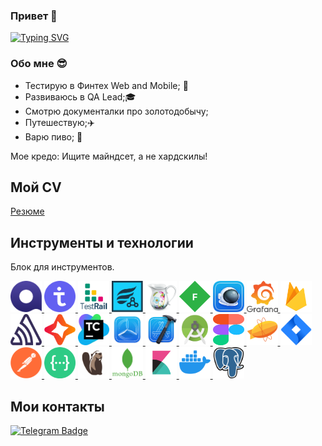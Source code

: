 ### Привет 👋
[![Typing SVG](https://readme-typing-svg.demolab.com?font=Fira+Code&pause=1000&color=EE8838&width=435&lines=I'm+QA+Engeneer)](https://git.io/typing-svg)
### Обо мне :sunglasses:
- Тестирую в Финтех Web and Mobile; :older_man:
- Развиваюсь в QA Lead;:mortar_board:
- Смотрю документалки про золотодобычу;
- Путешествую;:airplane:
- Варю пиво; :beer:

Мое кредо: Ищите майндсет, а не хардскилы!
## Мой CV 

[Резюме](https://drive.google.com/file/d/1cspMH-spOLkExG7w3bqyCsnsfuRsrN3p/view?usp=sharing)
## Инструменты и технологии
Блок для инструментов. 

<p align="left">
<a href="https://qase.io/">
<img src="https://github.com/StanislavGanin/StanislavGanin/blob/main/icons/Qase.io.png" alt="Qase.io" width="50" height="50" />
</a>
<a href="https://testit.software/">
<img src="https://github.com/StanislavGanin/StanislavGanin/blob/main/icons/TestIT.png" alt="TestIT" width="50" height="50" />
</a>
<a href="https://www.gurock.com/testrail">
<img src="https://github.com/StanislavGanin/StanislavGanin/blob/main/icons/TestRail.png" alt="TestRail" width="50" height="50" />
</a>
<a href="https://marketplace.atlassian.com/apps/1014681/zephyr-squad-test-management-for-jira?tab=overview&hosting=cloud">
<img src="https://github.com/StanislavGanin/StanislavGanin/blob/main/icons/Zephyr.png" alt="Zephyr" width="50" height="50" />
</a>
<a href="https://www.charlesproxy.com/">
<img src="https://github.com/StanislavGanin/StanislavGanin/blob/main/icons/Charles.png" alt="Charles" width="50" height="50" />
</a>
<a href="https://www.telerik.com/fiddler">
<img src="https://github.com/StanislavGanin/StanislavGanin/blob/main/icons/Fiddler.png" alt="Fiddler" width="50" height="50" /> 
</a>
<a href="https://proxyman.io/">
<img src="https://github.com/StanislavGanin/StanislavGanin/blob/main/icons/Proxyman.png" alt="Proxyman" width="50" height="50" /> 
</a>
<a href="https://grafana.com/">
<img src="https://github.com/StanislavGanin/StanislavGanin/blob/main/icons/Grafana.png" alt="Grafana" width="50" height="50" />
</a>
<a href="https://firebase.google.com/">
<img src="https://github.com/StanislavGanin/StanislavGanin/blob/main/icons/Firebase.png" alt="Firebase" width="50" height="50" /> 
</a>
<a href="https://sentry.io/welcome/">
<img src="https://github.com/StanislavGanin/StanislavGanin/blob/main/icons/Sentry.png" alt="Sentry" width="50" height="50" />
</a>
<a href="https://codemagic.io/">
<img src="https://github.com/StanislavGanin/StanislavGanin/blob/main/icons/Codemagic.png" alt="Codemagic" width="50" height="50" /> 
</a>
<a href="https://www.jetbrains.com/teamcity/">
<img src="https://github.com/StanislavGanin/StanislavGanin/blob/main/icons/TeamCity.png" alt="Teamcity" width="50" height="50" />
</a>
<a href="https://developer.apple.com/testflight/">
<img src="https://github.com/StanislavGanin/StanislavGanin/blob/main/icons/Testflight.png" alt="Testflight" width="50" height="50" />
</a> 
<a href="https://developer.apple.com/xcode/">
<img src="https://github.com/StanislavGanin/StanislavGanin/blob/main/icons/Xcode.png" alt="Xcode" width="50" height="50" />
</a> 
<a href="https://developer.android.com/studio">
<img src="https://github.com/StanislavGanin/StanislavGanin/blob/main/icons/Android%20Studio.png" alt="Android Studio" width="50" height="50" />
</a>
<a href="https://figma.com">
<img src="https://github.com/StanislavGanin/StanislavGanin/blob/main/icons/Figma.svg" alt="Figma" width="50" height="50" /> 
</a>
<a href="https://zeplin.io/">
<img src="https://github.com/StanislavGanin/StanislavGanin/blob/main/icons/Zeplin.png" alt="Zeplin" width="50" height="50" /> 
</a>
<a href="https://www.atlassian.com/software/jira">
<img src="https://github.com/StanislavGanin/StanislavGanin/blob/main/icons/Jira.png" alt="Jira" width="50" height="50" />
</a>
<a href="https://www.postman.com/">
<img src="https://github.com/StanislavGanin/StanislavGanin/blob/main/icons/Postman.png" alt="Postman" width="50" height="50" />
</a>
<a href="https://swagger.io/">
<img src="https://github.com/StanislavGanin/StanislavGanin/blob/main/icons/swagger.png" alt="Swagger" width="50" height="50" />
</a>
<a href="https://dbeaver.io/">
<img src="https://github.com/StanislavGanin/StanislavGanin/blob/main/icons/DBeaver.png" alt="DBeaver" width="50" height="50" />
</a>
<a href="https://Mongodb.io/">
<img src="https://github.com/StanislavGanin/StanislavGanin/blob/main/icons/Mongodb.png" alt="Mongodb" width="50" height="50" />
</a>
<a href="https://Kibana.io/">
<img src="https://github.com/StanislavGanin/StanislavGanin/blob/main/icons/Kibana.png" alt="Kibana" width="50" height="50" />
</a>
<a href="https://docker.io/">
<img src="https://github.com/StanislavGanin/StanislavGanin/blob/main/icons/docker.png" alt="docker" width="50" height="50" />
</a>
<a href="https://pgadmin.io/">
<img src="https://github.com/StanislavGanin/StanislavGanin/blob/main/icons/pgadmin.png" alt="pgadmin" width="50" height="50" />
</a>
</p>

## Мои контакты

[![Telegram Badge](https://img.shields.io/badge/-Telegram-0088cc?style=flat-square&logo=Telegram&logoColor=white)](https://t.me/QAStanislav)
<!--
**StanislavGanin/StanislavGanin** is a ✨ _special_ ✨ repository because its `README.md` (this file) appears on your GitHub profile.

Here are some ideas to get you started:

- 🔭 I’m currently working on ...
- 🌱 I’m currently learning ...
- 👯 I’m looking to collaborate on ...
- 🤔 I’m looking for help with ...
- 💬 Ask me about ...
- 📫 How to reach me: ...
- 😄 Pronouns: ...
- ⚡ Fun fact: ...
-->
